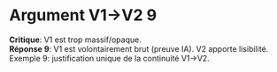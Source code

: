 # Argument V1→V2 9
**Critique**: V1 est trop massif/opaque.  
**Réponse 9**: V1 est volontairement brut (preuve IA). V2 apporte lisibilité.  
Exemple 9: justification unique de la continuité V1→V2.
